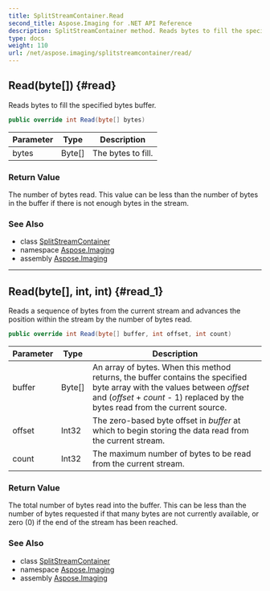```yaml
---
title: SplitStreamContainer.Read
second_title: Aspose.Imaging for .NET API Reference
description: SplitStreamContainer method. Reads bytes to fill the specified bytes buffer
type: docs
weight: 110
url: /net/aspose.imaging/splitstreamcontainer/read/
---
```

## Read(byte[]) {#read}

Reads bytes to fill the specified bytes buffer.

```csharp
public override int Read(byte[] bytes)
```

| Parameter | Type | Description |
| --- | --- | --- |
| bytes | Byte[] | The bytes to fill. |

### Return Value

The number of bytes read. This value can be less than the number of bytes in the buffer if there is not enough bytes in the stream.

### See Also

* class [SplitStreamContainer](../)
* namespace [Aspose.Imaging](../../splitstreamcontainer/)
* assembly [Aspose.Imaging](../../../)

---

## Read(byte[], int, int) {#read_1}

Reads a sequence of bytes from the current stream and advances the position within the stream by the number of bytes read.

```csharp
public override int Read(byte[] buffer, int offset, int count)
```

| Parameter | Type | Description |
| --- | --- | --- |
| buffer | Byte[] | An array of bytes. When this method returns, the buffer contains the specified byte array with the values between *offset* and (*offset* + *count* - 1) replaced by the bytes read from the current source. |
| offset | Int32 | The zero-based byte offset in *buffer* at which to begin storing the data read from the current stream. |
| count | Int32 | The maximum number of bytes to be read from the current stream. |

### Return Value

The total number of bytes read into the buffer. This can be less than the number of bytes requested if that many bytes are not currently available, or zero (0) if the end of the stream has been reached.

### See Also

* class [SplitStreamContainer](../)
* namespace [Aspose.Imaging](../../splitstreamcontainer/)
* assembly [Aspose.Imaging](../../../)


